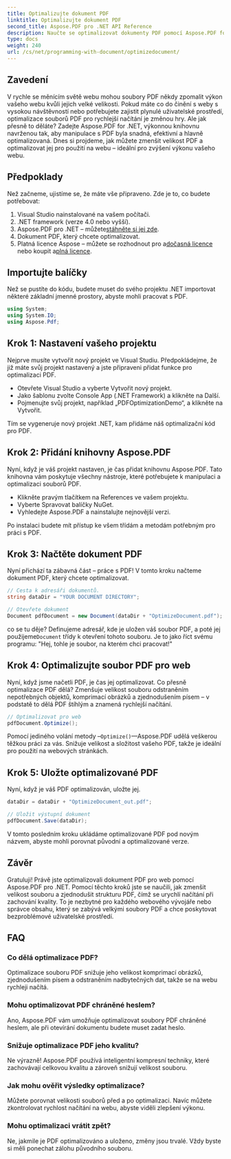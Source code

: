 ```yaml
---
title: Optimalizujte dokument PDF
linktitle: Optimalizujte dokument PDF
second_title: Aspose.PDF pro .NET API Reference
description: Naučte se optimalizovat dokumenty PDF pomocí Aspose.PDF for .NET pomocí našeho podrobného průvodce. Zvyšte výkon webu snížením velikosti a složitosti souboru.
type: docs
weight: 240
url: /cs/net/programming-with-document/optimizedocument/
---
```

## Zavedení

V rychle se měnícím světě webu mohou soubory PDF někdy zpomalit výkon vašeho webu kvůli jejich velké velikosti. Pokud máte co do činění s weby s vysokou návštěvností nebo potřebujete zajistit plynulé uživatelské prostředí, optimalizace souborů PDF pro rychlejší načítání je změnou hry. Ale jak přesně to děláte? Zadejte Aspose.PDF for .NET, výkonnou knihovnu navrženou tak, aby manipulace s PDF byla snadná, efektivní a hlavně optimalizovaná. Dnes si projdeme, jak můžete zmenšit velikost PDF a optimalizovat jej pro použití na webu – ideální pro zvýšení výkonu vašeho webu.

## Předpoklady

Než začneme, ujistíme se, že máte vše připraveno. Zde je to, co budete potřebovat:

1. Visual Studio nainstalované na vašem počítači.
2. .NET framework (verze 4.0 nebo vyšší).
3.  Aspose.PDF pro .NET – můžete[stáhněte si jej zde](https://releases.aspose.com/pdf/net/).
4. Dokument PDF, který chcete optimalizovat.
5. Platná licence Aspose – můžete se rozhodnout pro a[dočasná licence](https://purchase.aspose.com/temporary-license/) nebo koupit a[plná licence](https://purchase.aspose.com/buy).

## Importujte balíčky

Než se pustíte do kódu, budete muset do svého projektu .NET importovat některé základní jmenné prostory, abyste mohli pracovat s PDF.

```csharp
using System;
using System.IO;
using Aspose.Pdf;
```

## Krok 1: Nastavení vašeho projektu

Nejprve musíte vytvořit nový projekt ve Visual Studiu. Předpokládejme, že již máte svůj projekt nastavený a jste připraveni přidat funkce pro optimalizaci PDF.

- Otevřete Visual Studio a vyberte Vytvořit nový projekt.
- Jako šablonu zvolte Console App (.NET Framework) a klikněte na Další.
- Pojmenujte svůj projekt, například „PDFOptimizationDemo“, a klikněte na Vytvořit.

Tím se vygeneruje nový projekt .NET, kam přidáme náš optimalizační kód pro PDF.

## Krok 2: Přidání knihovny Aspose.PDF

Nyní, když je váš projekt nastaven, je čas přidat knihovnu Aspose.PDF. Tato knihovna vám poskytuje všechny nástroje, které potřebujete k manipulaci a optimalizaci souborů PDF. 

- Klikněte pravým tlačítkem na References ve vašem projektu.
- Vyberte Spravovat balíčky NuGet.
- Vyhledejte Aspose.PDF a nainstalujte nejnovější verzi.

Po instalaci budete mít přístup ke všem třídám a metodám potřebným pro práci s PDF.

## Krok 3: Načtěte dokument PDF

Nyní přichází ta zábavná část – práce s PDF! V tomto kroku načteme dokument PDF, který chcete optimalizovat.

```csharp
// Cesta k adresáři dokumentů.
string dataDir = "YOUR DOCUMENT DIRECTORY";

// Otevřete dokument
Document pdfDocument = new Document(dataDir + "OptimizeDocument.pdf");
```

 co se tu děje? Definujeme adresář, kde je uložen váš soubor PDF, a poté jej použijeme`Document` třídy k otevření tohoto souboru. Je to jako říct svému programu: "Hej, tohle je soubor, na kterém chci pracovat!"

## Krok 4: Optimalizujte soubor PDF pro web

Nyní, když jsme načetli PDF, je čas jej optimalizovat. Co přesně optimalizace PDF dělá? Zmenšuje velikost souboru odstraněním nepotřebných objektů, komprimací obrázků a zjednodušením písem – v podstatě to dělá PDF štíhlým a znamená rychlejší načítání.

```csharp
// Optimalizovat pro web
pdfDocument.Optimize();
```

Pomocí jediného volání metody –`Optimize()`—Aspose.PDF udělá veškerou těžkou práci za vás. Snižuje velikost a složitost vašeho PDF, takže je ideální pro použití na webových stránkách.

## Krok 5: Uložte optimalizované PDF

Nyní, když je váš PDF optimalizován, uložte jej.

```csharp
dataDir = dataDir + "OptimizeDocument_out.pdf";

// Uložit výstupní dokument
pdfDocument.Save(dataDir);
```

V tomto posledním kroku ukládáme optimalizované PDF pod novým názvem, abyste mohli porovnat původní a optimalizované verze.

## Závěr

Gratuluji! Právě jste optimalizovali dokument PDF pro web pomocí Aspose.PDF pro .NET. Pomocí těchto kroků jste se naučili, jak zmenšit velikost souboru a zjednodušit strukturu PDF, čímž se urychlí načítání při zachování kvality. To je nezbytné pro každého webového vývojáře nebo správce obsahu, který se zabývá velkými soubory PDF a chce poskytovat bezproblémové uživatelské prostředí.

## FAQ

### Co dělá optimalizace PDF?
Optimalizace souboru PDF snižuje jeho velikost komprimací obrázků, zjednodušením písem a odstraněním nadbytečných dat, takže se na webu rychleji načítá.

### Mohu optimalizovat PDF chráněné heslem?
Ano, Aspose.PDF vám umožňuje optimalizovat soubory PDF chráněné heslem, ale při otevírání dokumentu budete muset zadat heslo.

### Snižuje optimalizace PDF jeho kvalitu?
Ne výrazně! Aspose.PDF používá inteligentní kompresní techniky, které zachovávají celkovou kvalitu a zároveň snižují velikost souboru.

### Jak mohu ověřit výsledky optimalizace?
Můžete porovnat velikosti souborů před a po optimalizaci. Navíc můžete zkontrolovat rychlost načítání na webu, abyste viděli zlepšení výkonu.

### Mohu optimalizaci vrátit zpět?
Ne, jakmile je PDF optimalizováno a uloženo, změny jsou trvalé. Vždy byste si měli ponechat zálohu původního souboru.